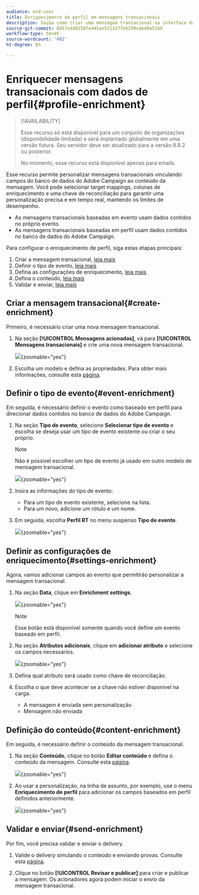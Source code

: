 ```yaml
---
audience: end-user
title: Enriquecimento de perfil em mensagens transacionais
description: Saiba como criar uma mensagem transacional na interface da Web do Campaign
source-git-commit: 0457e4d0150fe445ae5313377eb299cde40a51b9
workflow-type: tm+mt
source-wordcount: '482'
ht-degree: 6%

---
```



# Enriquecer mensagens transacionais com dados de perfil{#profile-enrichment}

>[!AVAILABILITY]
>
>Esse recurso só está disponível para um conjunto de organizações (disponibilidade limitada) e será implantado globalmente em uma versão futura. Seu servidor deve ser atualizado para a versão 8.8.2 ou posterior.
>
>No momento, esse recurso está disponível apenas para emails.

Esse recurso permite personalizar mensagens transacionais vinculando campos do banco de dados do Adobe Campaign ao conteúdo da mensagem. Você pode selecionar target mappings, colunas de enriquecimento e uma chave de reconciliação para garantir uma personalização precisa e em tempo real, mantendo os limites de desempenho.

* As mensagens transacionais baseadas em evento usam dados contidos no próprio evento.
* As mensagens transacionais baseadas em perfil usam dados contidos no banco de dados do Adobe Campaign.

Para configurar o enriquecimento de perfil, siga estas etapas principais:

1. Criar a mensagem transacional, [leia mais](#create-enrichment)
1. Definir o tipo de evento, [leia mais](#event-enrichment)
1. Defina as configurações de enriquecimento, [leia mais](#settings-enrichment)
1. Defina o conteúdo, [leia mais](#content-enrichment)
1. Validar e enviar, [leia mais](#send-enrichment)

## Criar a mensagem transacional{#create-enrichment}

Primeiro, é necessário criar uma nova mensagem transacional.

1. Na seção **[!UICONTROL Mensagens acionadas]**, vá para **[!UICONTROL Mensagens transacionais]** e crie uma nova mensagem transacional.

   ![](assets/transactional-browse.png){zoomable="yes"}

1. Escolha um modelo e defina as propriedades. Para obter mais informações, consulte esta [página](create-transactional.md#transactional-message).

## Definir o tipo de evento{#event-enrichment}

Em seguida, é necessário definir o evento como baseado em perfil para direcionar dados contidos no banco de dados do Adobe Campaign.

1. Na seção **Tipo de evento**, selecione **Selecionar tipo de evento** e escolha se deseja usar um tipo de evento existente ou criar o seu próprio.

   >[!NOTE]
   >
   >Não é possível escolher um tipo de evento já usado em outro modelo de mensagem transacional.

   ![](assets/profile-enrich.png){zoomable="yes"}

1. Insira as informações do tipo de evento:

   * Para um tipo de evento existente, selecione na lista.
   * Para um novo, adicione um rótulo e um nome.

1. Em seguida, escolha **Perfil RT** no menu suspenso **Tipo de evento**.

   ![](assets/profile-enrich1.png){zoomable="yes"}

## Definir as configurações de enriquecimento{#settings-enrichment}

Agora, vamos adicionar campos ao evento que permitirão personalizar a mensagem transacional.

1. Na seção **Data**, clique em **Enrichment settings**.

   ![](assets/profile-enrich2.png){zoomable="yes"}

   >[!NOTE]
   >
   >Esse botão está disponível somente quando você define um evento baseado em perfil.

1. Na seção **Atributos adicionais**, clique em **adicionar atributo** e selecione os campos necessários.

   ![](assets/profile-enrich3.png){zoomable="yes"}

1. Defina qual atributo será usado como chave de reconciliação.

1. Escolha o que deve acontecer se a chave não estiver disponível na carga.

   * A mensagem é enviada sem personalização
   * Mensagem não enviada

## Definição do conteúdo{#content-enrichment}

Em seguida, é necessário definir o conteúdo da mensagem transacional.

1. Na seção **Conteúdo**, clique no botão **Editar conteúdo** e defina o conteúdo da mensagem. Consulte esta [página](create-transactional.md#transactional-content).

   ![](assets/template-content.png){zoomable="yes"}

1. Ao usar a personalização, na linha de assunto, por exemplo, use o menu **Enriquecimento de perfil** para adicionar os campos baseados em perfil definidos anteriormente.

   ![](assets/profile-enrich4.png){zoomable="yes"}


## Validar e enviar{#send-enrichment}

Por fim, você precisa validar e enviar o delivery.

1. Valide o delivery simulando o conteúdo e enviando provas. Consulte esta [página](validate-transactional.md).

1. Clique no botão **[!UICONTROL Revisar e publicar]** para criar e publicar a mensagem. Os acionadores agora podem iniciar o envio da mensagem transacional.


<!--
When creating the event configuration, select the Profile event targeting dimension (see Creating an event).

Add fields to the event, in order to be able to personalize the transactional message (see Defining the event attributes). You must add at least one field to create an enrichment. You do not need to create other fields such as First name and Last name as you will be able to use personalization fields from the Adobe Campaign database.

Create an enrichment in order to link the event to the Profile resource (see Enriching the event) and select this enrichment as the Targeting enrichment.


IMPORTANT
This step is mandatory for profile-based events.
Preview and publish the event (see Previewing and publishing the event).

When previewing the event, the REST API does not contain an attribute specifying the email address, mobile phone, or push notification specific attributes, as it will be retrieved from the Profile resource.

Once the event has been published, a transactional message linked to the new event is automatically created. In order for the event to trigger sending a transactional message, you must modify and publish the message that was just created…

Integrate the event into your website (see Integrate the event triggering).
-->

